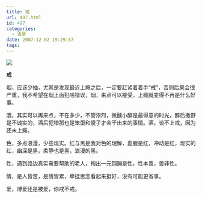 ```yaml
---
title: 戒
url: 497.html
id: 497
categories:
  - 语录
date: 2007-12-02 19:29:57
tags:
---
```


![](http://photo.guolaijie.com/rooufer/attachments/month_0712/v200712219294.jpg)  
  

**戒**

  
烟，应该少抽，尤其是发现最近上瘾之后，一定要赶紧着着手“戒”，否则后果会很严重，我不希望在烟上面犯啥错误，烟，来点可以接受，上瘾就变得不再是什么好事。  
  
酒，其实可以再来点，不在多少，不管浓烈，微醺小醉是最得意的时光，醉后撒野是不诚实的，酒后犯错那也是笨蛋和傻子才会干出来的事情。酒，谈不上戒，因为还未上瘾。  
  
色，多点浪漫，少些现实。红与黑是我对色的理解，血腥是红，冲动是红，现实的红，幽深是黑，柔静也是黑，浪漫的黑。  
  
性，遇到路边真实需要帮助的老人，掏出一元钢蹦是性，性本善，兽非性。  
  
情，是人皆苦，是情皆累，牵挂思念看起来挺好，没有可能更省事。  
  
爱，博爱还是被爱，你戒不戒。